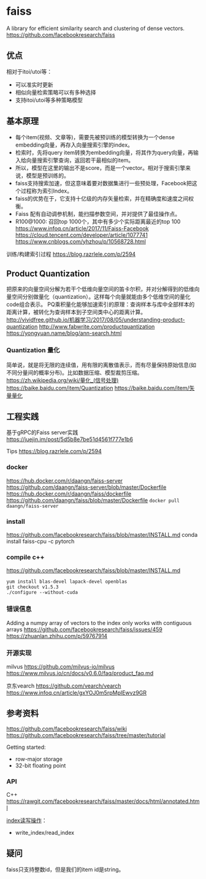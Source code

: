 # faiss

A library for efficient similarity search and clustering of dense vectors.
https://github.com/facebookresearch/faiss

## 优点

相对于itoi/utoi等：
* 可以准实时更新
* 相似向量检索策略可以有多种选择
* 支持itoi/utoi等多种策略模型

## 基本原理

* 每个item(视频、文章等)，需要先被预训练的模型转换为一个dense embedding向量，再存入向量搜索引擎的index。
* 检索时，先将query item转换为embedding向量，将其作为query向量，再输入给向量搜索引擎查询，返回若干最相似的item。
* 所以，模型在这里的输出不是score，而是一个vector。相对于搜索引擎来说，模型是预训练的。
* faiss支持搜索加速，但这意味着要对数据集进行一些预处理，Facebook把这个过程称为索引Index。
* faiss的优势在于，它支持十亿级的内存矢量检索，并在精确度和速度之间权衡。
* Faiss 配有自动调参机制，能扫描参数空间，并对提供了最佳操作点。
* R100@1000: 召回top 1000个，其中有多少个实际距离最近的top 100
https://www.infoq.cn/article/2017/11/Faiss-Facebook
https://cloud.tencent.com/developer/article/1077741
https://www.cnblogs.com/yhzhou/p/10568728.html

训练/构建索引过程
https://blog.razrlele.com/p/2594

## Product Quantization

把原来的向量空间分解为若干个低维向量空间的笛卡尔积，并对分解得到的低维向量空间分别做量化（quantization）。这样每个向量就能由多个低维空间的量化code组合表示。
PQ乘积量化能够加速索引的原理：查询样本与库中全部样本的距离计算，被转化为查询样本到子空间类中心的距离计算。
http://vividfree.github.io/机器学习/2017/08/05/understanding-product-quantization
http://www.fabwrite.com/productquantization
https://yongyuan.name/blog/ann-search.html

### Quantization 量化

简单说，就是将无限的连续值，用有限的离散值表示，而有尽量保持原始信息(如不同分量间的概率分布)。比如数据压缩、模型裁剪压缩。
https://zh.wikipedia.org/wiki/量化_(信号处理)
https://baike.baidu.com/item/Quantization
https://baike.baidu.com/item/矢量量化

## 工程实践

基于gRPC的Faiss server实践
https://juejin.im/post/5d5b8e7be51d4561f777e1b6

Tips
https://blog.razrlele.com/p/2594

### docker

https://hub.docker.com/r/daangn/faiss-server
https://github.com/daangn/faiss-server/blob/master/Dockerfile
https://hub.docker.com/r/daangn/faiss/dockerfile
https://github.com/daangn/faiss/blob/master/Dockerfile
`docker pull daangn/faiss-server`

### install

https://github.com/facebookresearch/faiss/blob/master/INSTALL.md
conda install faiss-cpu -c pytorch

### compile c++

https://github.com/facebookresearch/faiss/blob/master/INSTALL.md

```shell
yum install blas-devel lapack-devel openblas
git checkout v1.5.3
./configure --without-cuda
```

### 错误信息

Adding a numpy array of vectors to the index only works with contiguous arrays
https://github.com/facebookresearch/faiss/issues/459
https://zhuanlan.zhihu.com/p/59767914

### 开源实现

milvus
https://github.com/milvus-io/milvus
https://www.milvus.io/cn/docs/v0.6.0/faq/product_faq.md

京东vearch
https://github.com/vearch/vearch
https://www.infoq.cn/article/gxYOJ0m5rpMpIEwvz9GR

## 参考资料

https://github.com/facebookresearch/faiss/wiki
https://github.com/facebookresearch/faiss/tree/master/tutorial

Getting started:
* row-major storage
* 32-bit floating point

### API

C++
https://rawgit.com/facebookresearch/faiss/master/docs/html/annotated.html

[index读写操作](https://github.com/facebookresearch/faiss/issues/417)：
* write_index/read_index



## 疑问

faiss只支持整数id，但是我们的item id是string。


